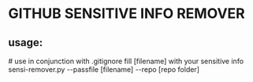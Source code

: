 # GITHUB SENSITIVE INFO REMOVER

## usage: 
\# use in conjunction with .gitignore
fill [filename] with your sensitive info
sensi-remover.py --passfile [filename] --repo [repo folder]
